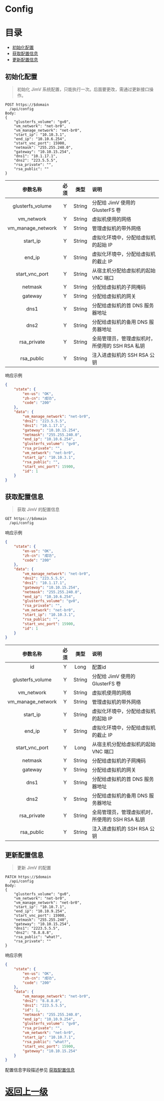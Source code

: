 # Config

[TOC]: # "目录"

# 目录
- [初始化配置](#初始化配置)
- [获取配置信息](#获取配置信息)
- [更新配置信息](#更新配置信息)


## 初始化配置

> 初始化 JimV 系统配置，只能执行一次。后面要更改，需通过更新接口操作。

```http
POST https://$domain
  /api/config
Body:
{
    "glusterfs_volume": "gv0",
    "vm_network": "net-br0",
    "vm_manage_network": "net-br0",
    "start_ip": "10.10.3.1",
    "end_ip": "10.10.6.254",
    "start_vnc_port": 15900,
    "netmask": "255.255.240.0",
    "gateway": "10.10.15.254",
    "dns1": "10.1.17.1",
    "dns2": "223.5.5.5",
    "rsa_private": "",
    "rsa_public": ""
}
```

|      参数名称      | 必须 |  类型  | 说明                                       |
|:-----------------:|:---:|:------:|:-------------------------------------------|
| glusterfs_volume  |  Y  | String | 分配给 JimV 使用的 GlusterFS 卷              |
|    vm_network     |  Y  | String | 虚拟机使用的网络                             |
| vm_manage_network |  Y  | String | 管理虚拟机的带外网络                         |
|     start_ip      |  Y  | String | 虚拟化环境中，分配给虚拟机的起始 IP            |
|      end_ip       |  Y  | String | 虚拟化环境中，分配给虚拟机的截止 IP            |
|  start_vnc_port   |  Y  | String | 从宿主机分配给虚拟机的起始 VNC 端口            |
|      netmask      |  Y  | String | 分配给虚拟机的子网掩码                        |
|      gateway      |  Y  | String | 分配给虚拟机的网关                           |
|       dns1        |  Y  | String | 分配给虚拟机的首 DNS 服务器地址               |
|       dns2        |  Y  | String | 分配给虚拟机的备用 DNS 服务器地址              |
|    rsa_private    |  Y  | String | 全局管理员，管理虚拟机时，所使用的 SSH RSA 私钥 |
|    rsa_public     |  Y  | String | 注入进虚拟机的 SSH RSA  公钥                 |

响应示例

```json
{
    "state": {
        "en-us": "OK",
        "zh-cn": "成功",
        "code": "200"
    },
    "data": {
        "vm_manage_network": "net-br0",
        "dns2": "223.5.5.5",
        "dns1": "10.1.17.1",
        "gateway": "10.10.15.254",
        "netmask": "255.255.240.0",
        "end_ip": "10.10.6.254",
        "glusterfs_volume": "gv0",
        "rsa_private": "",
        "vm_network": "net-br0",
        "start_ip": "10.10.3.1",
        "rsa_public": "",
        "start_vnc_port": 15900,
        "id": 1
    }
}
```


## 获取配置信息

> 获取 JimV 的配置信息

```http
GET https://$domain
  /api/config
```

响应示例

```json
{
    "state": {
        "en-us": "OK",
        "zh-cn": "成功",
        "code": "200"
    },
    "data": {
        "vm_manage_network": "net-br0",
        "dns2": "223.5.5.5",
        "dns1": "10.1.17.1",
        "gateway": "10.10.15.254",
        "netmask": "255.255.240.0",
        "end_ip": "10.10.6.254",
        "glusterfs_volume": "gv0",
        "rsa_private": "",
        "vm_network": "net-br0",
        "start_ip": "10.10.3.1",
        "rsa_public": "",
        "start_vnc_port": 15900,
        "id": 1
    }
}
```

|      参数名称      | 必须 |  类型  | 说明                                       |
|:-----------------:|:---:|:------:|:-------------------------------------------|
|        id         |  Y  |  Long  | 配置id                                     |
| glusterfs_volume  |  Y  | String | 分配给 JimV 使用的 GlusterFS 卷              |
|    vm_network     |  Y  | String | 虚拟机使用的网络                             |
| vm_manage_network |  Y  | String | 管理虚拟机的带外网络                         |
|     start_ip      |  Y  | String | 虚拟化环境中，分配给虚拟机的起始 IP            |
|      end_ip       |  Y  | String | 虚拟化环境中，分配给虚拟机的截止 IP            |
|  start_vnc_port   |  Y  |  Long  | 从宿主机分配给虚拟机的起始 VNC 端口            |
|      netmask      |  Y  | String | 分配给虚拟机的子网掩码                        |
|      gateway      |  Y  | String | 分配给虚拟机的网关                           |
|       dns1        |  Y  | String | 分配给虚拟机的首 DNS 服务器地址               |
|       dns2        |  Y  | String | 分配给虚拟机的备用 DNS 服务器地址              |
|    rsa_private    |  Y  | String | 全局管理员，管理虚拟机时，所使用的 SSH RSA 私钥 |
|    rsa_public     |  Y  | String | 注入进虚拟机的 SSH RSA  公钥                 |


## 更新配置信息

> 更新 JimV 的配置

```http
PATCH https://$domain
  /api/config
Body:
{
    "glusterfs_volume": "gv0",
    "vm_network": "net-br0",
    "vm_manage_network": "net-br0",
    "start_ip": "10.10.7.1",
    "end_ip": "10.10.9.254",
    "start_vnc_port": 15900,
    "netmask": "255.255.240",
    "gateway": "10.10.15.254",
    "dns1": "2223.5.5.5",
    "dns2": "8.8.8.8",
    "rsa_public": "what?",
    "rsa_private": ""
}
```

响应示例

```json
{
    "state": {
        "en-us": "OK",
        "zh-cn": "成功",
        "code": "200"
    },
    "data": {
        "vm_manage_network": "net-br0",
        "dns2": "8.8.8.8",
        "dns1": "223.5.5.5",
        "id": 1,
        "netmask": "255.255.240.0",
        "end_ip": "10.10.9.254",
        "glusterfs_volume": "gv0",
        "rsa_private": "",
        "vm_network": "net-br0",
        "start_ip": "10.10.7.1",
        "rsa_public": "what?",
        "start_vnc_port": 15900,
        "gateway": "10.10.15.254"
    }
}
```

配置信息字段描述参见 [获取配置信息](#获取配置信息)


[返回上一级](../README.md)
=====================
